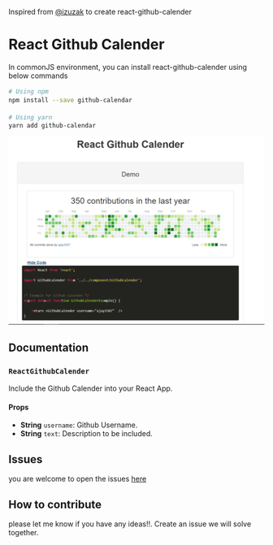 
Inspired from [@izuzak](https://github.com/izuzak) to create react-github-calender

# React Github Calender

In commonJS environment, you can install react-github-calender using below commands

```sh
# Using npm
npm install --save github-calendar

# Using yarn
yarn add github-calendar
```

[![](https://github.com/ajay2507/react-github-calender/blob/master/Github_screenshot.png)](https://github.com/ajay2507/react-github-calender)

## Documentation
### `ReactGithubCalender`
Include the Github Calender into your React App.

#### Props

- **String** `username`: Github Username.
- **String** `text`: Description to be included.

## Issues
you are welcome to open the issues [here](https://github.com/izuzak)

## How to contribute
please let me know if you have any ideas!!. Create an issue we will solve together.
